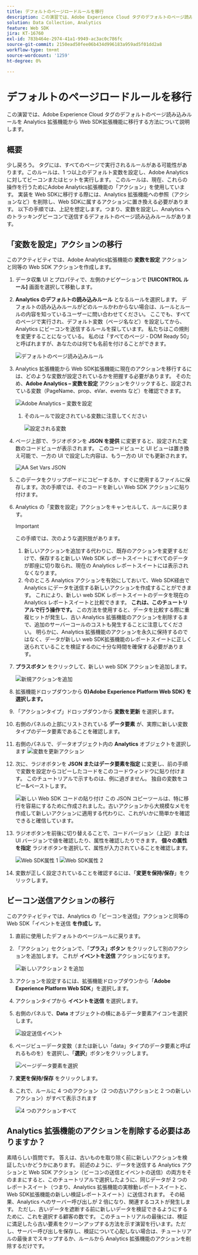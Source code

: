 ```yaml
---
title: デフォルトのページロードルールを移行
description: この演習では、Adobe Experience Cloud タグのデフォルトのページ読み込みルールを Analytics 拡張機能から Web SDK拡張機能に移行する方法について説明します。
solution: Data Collection, Analytics
feature: Web SDK
jira: KT-16760
exl-id: 783b464e-2974-41a1-9949-ac3ac0c786fc
source-git-commit: 2150ead50fee06b434d996183a959ad5f01dd2a8
workflow-type: tm+mt
source-wordcount: '1259'
ht-degree: 0%

---
```


# デフォルトのページロードルールを移行

この演習では、Adobe Experience Cloud タグのデフォルトのページ読み込みルールを Analytics 拡張機能から Web SDK拡張機能に移行する方法について説明します。

## 概要

少し戻ろう。 タグには、すべてのページで実行されるルールがある可能性があります。このルールは、1 つ以上のデフォルト変数を設定し、Adobe Analyticsに対してビーコンまたはヒットを実行します。 このルールは、現在、これらの操作を行うためにAdobe Analytics拡張機能の「アクション」を使用しています。 実装を Web SDKに移行する際には、Analytics 拡張機能への参照（アクションなど）を削除し、Web SDKに属するアクションに置き換える必要があります。 以下の手順では、上記を想定します。つまり、変数を設定し、Analytics へのトラッキングビーコンで送信するデフォルトのページ読み込みルールがあります。

## 「変数を設定」アクションの移行

このアクティビティでは、Adobe Analytics拡張機能の **変数を設定** アクションと同等の Web SDK アクションを作成します。

1. データ収集 UI とプロパティで、左側のナビゲーションで **[!UICONTROL ルール]** 画面を選択して移動します。
1. **Analytics のデフォルトの読み込みルール** となるルールを選択します。 デフォルトの読み込みルールがどのルールかわからない場合は、ルールとルールの内容を知っているユーザーに問い合わせてください。 ここでも、すべてのページで実行され、デフォルト変数（ページ名など）を設定してから、Analytics にビーコンを送信するルールを探しています。 私たちはこの規則を変更することになっている。 私のは「すべてのページ - DOM Ready 50」と呼ばれますが、あなたのは何でも名前を付けることができます。

   ![ デフォルトのページ読み込みルール ](assets/default-page-load-rule.jpg)

1. Analytics 拡張機能から Web SDK拡張機能に現在のアクションを移行するには、どのような変数が設定されているかを把握する必要があります。 そのため、**Adobe Analytics – 変数を設定** アクションをクリックすると、設定されている変数（PageName、prop、eVar、events など）を確認できます。

   ![Adobe Analytics – 変数を設定 ](assets/aa-set-variables.jpg)
   1. そのルールで設定されている変数に注意してください

      ![ 設定される変数 ](assets/aa-vars-set.jpg)

1. ページ上部で、ラジオボタンを **JSON を提供** に変更すると、設定された変数のコードビューが表示されます。 このコードビューと UI ビューは置き換え可能で、一方の UI で設定した内容は、もう一方の UI でも更新されます。

   ![AA Set Vars JSON](assets/aa-setvars-json.jpg)

1. このデータをクリップボードにコピーするか、すぐに使用するファイルに保存します。次の手順では、そのコードを新しい Web SDK アクションに貼り付けます。
1. Analytics の「変数を設定」アクションをキャンセルして、ルールに戻ります。

   >[!IMPORTANT]
   >
   >この手順では、次のような選択肢があります。
   >1. 新しいアクションを追加する代わりに、既存のアクションを変更するだけで、保存すると新しい Web SDK レポートスイートにすべてのデータが即座に切り取られ、現在の Analytics レポートスイートには表示されなくなります。
   >1. 今のところ Analytics アクションを有効にしておいて、Web SDK経由で Analytics にデータを送信する新しいアクションを作成することができます。 これにより、新しい web SDK レポートスイートのデータを現在の Analytics レポートスイートと比較できます。 **これは、このチュートリアルで行う操作です。** この方法を使用すると、データを比較する際に重複ヒットが発生し、古い Analytics 拡張機能のアクションを削除するまで、追加のサーバーコールのコストも発生することに注意してください。 明らかに、Analytics 拡張機能のアクションを永久に保持するのではなく、データが新しい web SDK拡張機能のレポートスイートに正しく送られていることを検証するのに十分な時間を確保する必要があります。

1. **プラスボタン** をクリックして、新しい web SDK アクションを追加します。

   ![ 新規アクションを追加 ](assets/add-new-action.jpg)

1. 拡張機能ドロップダウンから **0&rbrace;Adobe Experience Platform Web SDK&rbrace; を選択します。**
1. 「アクションタイプ」ドロップダウンから **変数を更新** を選択します。
1. 右側のパネルの上部にリストされている **データ要素** が、実際に新しい変数タイプのデータ要素であることを確認します。
1. 右側のパネルで、データオブジェクト内の **Analytics** オブジェクトを選択します
   ![ 変数を更新アクション ](assets/define-update-variable-action.jpg)
1. 次に、ラジオボタンを **JSON またはデータ要素を指定** に変更し、前の手順で変数を設定からコピーしたコードをこのコードウィンドウに貼り付けます。 このチュートリアルで示すものは、例に過ぎません。 独自の変数をコピー&amp;ペーストします。

   ![ 新しい Web SDK コードの貼り付け ](assets/new-websdk-code-paste.jpg)
この JSON コピーツールは、特に移行を容易にするために作成されました。古いアクションから大規模なメモを作成して新しいアクションに適用する代わりに、これがいかに簡単かを確認できると確信しています。

1. ラジオボタンを前後に切り替えることで、コードバージョン（上記）または UI バージョンで値を確認したり、属性を確認したりできます。 **個々の属性を指定** ラジオボタンを選択して、属性が入力されていることを確認します。

   ![Web SDK属性 1](assets/websdk-attributes-1.jpg)
   ![Web SDK属性 2](assets/websdk-attributes-2.jpg)

1. 変数が正しく設定されていることを確認するには、「**変更を保持/保存**」をクリックします。

## ビーコン送信アクションの移行

このアクティビティでは、Analytics の「ビーコンを送信」アクションと同等の Web SDK「イベントを送信 **を作成し** す。

1. 直前に使用したデフォルトのページルールに戻ります。
1. 「アクション」セクションで、「**プラス」ボタン** をクリックして別のアクションを追加します。 これが **イベントを送信** アクションになります。

   ![ 新しいアクション 2 を追加 ](assets/add-new-action-2.jpg)

1. アクションを設定するには、拡張機能ドロップダウンから「**Adobe Experience Platform Web SDK**」を選択します。
1. アクションタイプから **イベントを送信** を選択します。
1. 右側のパネルで、**Data** オブジェクトの横にあるデータ要素アイコンを選択します。

   ![ 設定送信イベント ](assets/send-event-config.jpg)

1. ページビューデータ変数（または新しい「data」タイプのデータ要素と呼ばれるものを）を選択し、「**選択**」ボタンをクリックします。

   ![ ページデータ要素を選択 ](assets/select-data-element-variable.jpg)

1. **変更を保持/保存** をクリックします。
1. これで、ルールに 4 つのアクション（2 つの古いアクションと 2 つの新しいアクション）がすべて表示されます

   ![4 つのアクションすべて ](assets/all-four-actions.jpg)

## Analytics 拡張機能のアクションを削除する必要はありますか？

素晴らしい質問です。 答えは、古いものを取り除く前に新しいアクションを検証したいかどうかにあります。 前述のように、データを送信する Analytics アクションと Web SDK アクション（ビーコンの送信とイベントの送信）の両方をそのままにすると、このチュートリアルで選択したように、同じデータが 2 つのレポートスイート（つまり、Analytics 拡張機能の実稼動レポートスイートと、Web SDK拡張機能の新しい検証レポートスイート）に送信されます。 その結果、Analytics へのサーバー呼び出しが 2 倍になり、関連するコストが発生します。 ただし、古いデータを遮断する前に新しいデータを検証できるようにするために、これを選択する顧客の数です。 このチュートリアルの最後には、検証に満足したら古い要素をクリーンアップする方法を示す演習を行います。ただし、サーバー呼び出しを保存し、検証について心配しない場合は、チュートリアルの最後までスキップするか、ルールから Analytics 拡張機能のアクションを削除するだけです。

